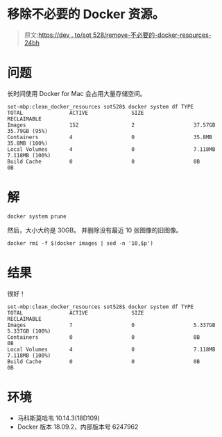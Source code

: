 # 移除不必要的 Docker 资源。

> 原文:[https://dev . to/sot 528/remove-不必要的-docker-resources-24bh](https://dev.to/sot528/remove-unnecessary-docker-resources-24bh)

# [](#problem)问题

长时间使用 Docker for Mac 会占用大量存储空间。

```
sot-mbp:clean_docker_resources sot528$ docker system df TYPE                TOTAL               ACTIVE              SIZE                RECLAIMABLE
Images              152                 2                   37.57GB             35.79GB (95%)
Containers          4                   0                   35.8MB              35.8MB (100%)
Local Volumes       4                   0                   7.118MB             7.118MB (100%)
Build Cache         0                   0                   0B                  0B 
```

# [](#solution)解

```
docker system prune 
```

然后，大小大约是 30GB。
并删除没有最近 10 张图像的旧图像。

```
docker rmi -f $(docker images | sed -n '10,$p') 
```

# [](#result)结果

很好！

```
sot-mbp:clean_docker_resources sot528$ docker system df TYPE                TOTAL               ACTIVE              SIZE                RECLAIMABLE
Images              7                   0                   5.337GB             5.337GB (100%)
Containers          0                   0                   0B                  0B
Local Volumes       4                   0                   7.118MB             7.118MB (100%)
Build Cache         0                   0                   0B                  0B 
```

# [](#environment)环境

*   马科斯莫哈韦 10.14.3(18D109)
*   Docker 版本 18.09.2，内部版本号 6247962